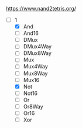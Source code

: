 https://www.nand2tetris.org/

- [ ] 1
  - [x] And
  - [ ] And16
  - [ ] DMux
  - [ ] DMux4Way
  - [ ] DMux8Way
  - [ ] Mux
  - [ ] Mux4Way
  - [ ] Mux8Way
  - [ ] Mux16
  - [x] Not
  - [ ] Not16
  - [ ] Or
  - [ ] Or8Way
  - [ ] Or16
  - [ ] Xor
